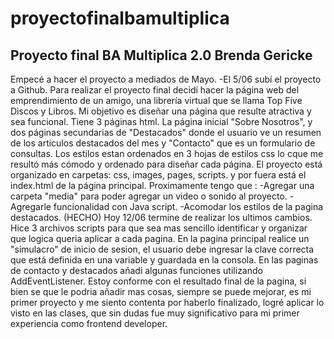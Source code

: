 # proyectofinalbamultiplica
Proyecto final BA Multiplica 2.0
Brenda Gericke
---------------------------------
Empecé a hacer el proyecto a mediados de Mayo.
-El 5/06 subí el proyecto a Github.
Para realizar el proyecto final decidí hacer la página web del emprendimiento de un amigo, una librería virtual que se llama 
Top Five Discos y Libros. Mi objetivo es diseñar una página que resulte atractiva y sea funcional.
Tiene 3 páginas html. La página inicial "Sobre Nosotros", y dos páginas secundarias de "Destacados" donde el usuario ve un resumen de los
articulos destacados del mes y "Contacto" que es un formulario de consultas.
Los estilos estan ordenados en 3 hojas de estilos css lo cque me resultó más cómodo y ordenado para diseñar cada página.
El proyecto está organizado en carpetas: css, images, pages, scripts. y por fuera está el index.html de la página principal.
Proximamente tengo que :
-Agregar una carpeta "media" para poder agregar un video o sonido al proyecto.
-Agregarle funcionalidad con Java script.
-Acomodar los estilos de la pagina destacados.
(HECHO)
Hoy 12/06 termine de realizar los ultimos cambios. Hice 3 archivos scripts para que sea mas sencillo identificar y organizar que logica queria aplicar a cada pagina.
En la pagina principal realice un "simulacro" de inicio de sesion, el usuario debe ingresar la clave correcta que  está definida en una variable y guardada en la consola.
En las paginas de contacto y destacados añadi algunas funciones utilizando AddEventListener.
Estoy conforme con el resultado final de la pagina, si bien se que le podria añadir mas cosas, siempre se puede mejorar, es mi primer proyecto y me siento contenta por haberlo finalizado, logré aplicar lo visto en las clases, que sin dudas fue muy significativo para mi primer experiencia como frontend developer.

